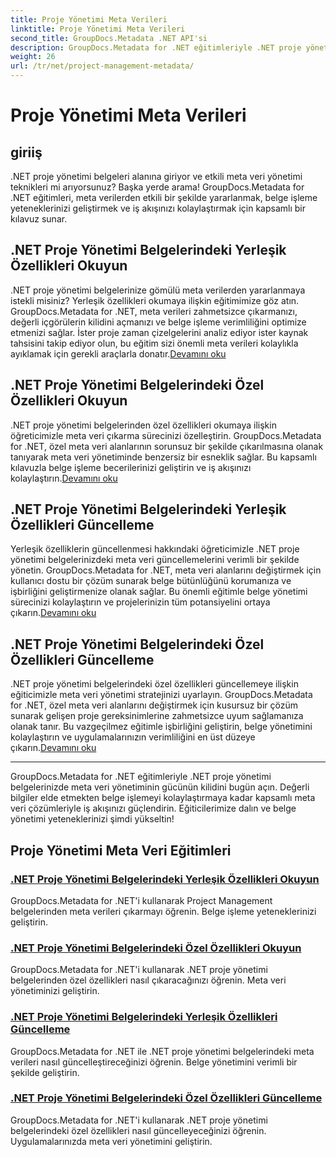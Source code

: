 ```yaml
---
title: Proje Yönetimi Meta Verileri
linktitle: Proje Yönetimi Meta Verileri
second_title: GroupDocs.Metadata .NET API'si
description: GroupDocs.Metadata for .NET eğitimleriyle .NET proje yönetimi belgelerinin potansiyelini ortaya çıkarın. Meta verileri zahmetsizce çıkarın, güncelleyin ve yönetin.
weight: 26
url: /tr/net/project-management-metadata/
---
```


# Proje Yönetimi Meta Verileri


## giriiş

.NET proje yönetimi belgeleri alanına giriyor ve etkili meta veri yönetimi teknikleri mi arıyorsunuz? Başka yerde arama! GroupDocs.Metadata for .NET eğitimleri, meta verilerden etkili bir şekilde yararlanmak, belge işleme yeteneklerinizi geliştirmek ve iş akışınızı kolaylaştırmak için kapsamlı bir kılavuz sunar.

## .NET Proje Yönetimi Belgelerindeki Yerleşik Özellikleri Okuyun

 .NET proje yönetimi belgelerinize gömülü meta verilerden yararlanmaya istekli misiniz? Yerleşik özellikleri okumaya ilişkin eğitimimize göz atın. GroupDocs.Metadata for .NET, meta verileri zahmetsizce çıkarmanızı, değerli içgörülerin kilidini açmanızı ve belge işleme verimliliğini optimize etmenizi sağlar. İster proje zaman çizelgelerini analiz ediyor ister kaynak tahsisini takip ediyor olun, bu eğitim sizi önemli meta verileri kolaylıkla ayıklamak için gerekli araçlarla donatır.[Devamını oku](./read-built-in-properties-project-management-documents/)

## .NET Proje Yönetimi Belgelerindeki Özel Özellikleri Okuyun

 .NET proje yönetimi belgelerinden özel özellikleri okumaya ilişkin öğreticimizle meta veri çıkarma sürecinizi özelleştirin. GroupDocs.Metadata for .NET, özel meta veri alanlarının sorunsuz bir şekilde çıkarılmasına olanak tanıyarak meta veri yönetiminde benzersiz bir esneklik sağlar. Bu kapsamlı kılavuzla belge işleme becerilerinizi geliştirin ve iş akışınızı kolaylaştırın.[Devamını oku](./read-custom-properties-project-management-documents/)

## .NET Proje Yönetimi Belgelerindeki Yerleşik Özellikleri Güncelleme

 Yerleşik özelliklerin güncellenmesi hakkındaki öğreticimizle .NET proje yönetimi belgelerinizdeki meta veri güncellemelerini verimli bir şekilde yönetin. GroupDocs.Metadata for .NET, meta veri alanlarını değiştirmek için kullanıcı dostu bir çözüm sunarak belge bütünlüğünü korumanıza ve işbirliğini geliştirmenize olanak sağlar. Bu önemli eğitimle belge yönetimi sürecinizi kolaylaştırın ve projelerinizin tüm potansiyelini ortaya çıkarın.[Devamını oku](./update-built-in-properties-project-management-documents/)

## .NET Proje Yönetimi Belgelerindeki Özel Özellikleri Güncelleme

.NET proje yönetimi belgelerindeki özel özellikleri güncellemeye ilişkin eğiticimizle meta veri yönetimi stratejinizi uyarlayın. GroupDocs.Metadata for .NET, özel meta veri alanlarını değiştirmek için kusursuz bir çözüm sunarak gelişen proje gereksinimlerine zahmetsizce uyum sağlamanıza olanak tanır. Bu vazgeçilmez eğitimle işbirliğini geliştirin, belge yönetimini kolaylaştırın ve uygulamalarınızın verimliliğini en üst düzeye çıkarın.[Devamını oku](./update-custom-properties-project-management-documents/)

----

GroupDocs.Metadata for .NET eğitimleriyle .NET proje yönetimi belgelerinizde meta veri yönetiminin gücünün kilidini bugün açın. Değerli bilgiler elde etmekten belge işlemeyi kolaylaştırmaya kadar kapsamlı meta veri çözümleriyle iş akışınızı güçlendirin. Eğiticilerimize dalın ve belge yönetimi yeteneklerinizi şimdi yükseltin!
## Proje Yönetimi Meta Veri Eğitimleri
### [.NET Proje Yönetimi Belgelerindeki Yerleşik Özellikleri Okuyun](./read-built-in-properties-project-management-documents/)
GroupDocs.Metadata for .NET'i kullanarak Project Management belgelerinden meta verileri çıkarmayı öğrenin. Belge işleme yeteneklerinizi geliştirin.
### [.NET Proje Yönetimi Belgelerindeki Özel Özellikleri Okuyun](./read-custom-properties-project-management-documents/)
GroupDocs.Metadata for .NET'i kullanarak .NET proje yönetimi belgelerinden özel özellikleri nasıl çıkaracağınızı öğrenin. Meta veri yönetiminizi geliştirin.
### [.NET Proje Yönetimi Belgelerindeki Yerleşik Özellikleri Güncelleme](./update-built-in-properties-project-management-documents/)
GroupDocs.Metadata for .NET ile .NET proje yönetimi belgelerindeki meta verileri nasıl güncelleştireceğinizi öğrenin. Belge yönetimini verimli bir şekilde geliştirin.
### [.NET Proje Yönetimi Belgelerindeki Özel Özellikleri Güncelleme](./update-custom-properties-project-management-documents/)
GroupDocs.Metadata for .NET'i kullanarak .NET proje yönetimi belgelerindeki özel özellikleri nasıl güncelleyeceğinizi öğrenin. Uygulamalarınızda meta veri yönetimini geliştirin.